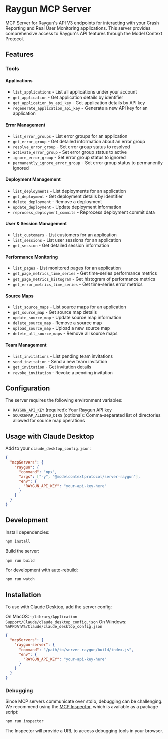 # Raygun MCP Server

MCP Server for Raygun's API V3 endpoints for interacting with your Crash Reporting and Real User Monitoring applications. This server provides comprehensive access to Raygun's API features through the Model Context Protocol.

## Features

### Tools

#### Applications
- `list_applications` - List all applications under your account
- `get_application` - Get application details by identifier
- `get_application_by_api_key` - Get application details by API key
- `regenerate_application_api_key` - Generate a new API key for an application

#### Error Management
- `list_error_groups` - List error groups for an application
- `get_error_group` - Get detailed information about an error group
- `resolve_error_group` - Set error group status to resolved
- `activate_error_group` - Set error group status to active
- `ignore_error_group` - Set error group status to ignored
- `permanently_ignore_error_group` - Set error group status to permanently ignored

#### Deployment Management
- `list_deployments` - List deployments for an application
- `get_deployment` - Get deployment details by identifier
- `delete_deployment` - Remove a deployment
- `update_deployment` - Update deployment information
- `reprocess_deployment_commits` - Reprocess deployment commit data

#### User & Session Management
- `list_customers` - List customers for an application
- `list_sessions` - List user sessions for an application
- `get_session` - Get detailed session information

#### Performance Monitoring
- `list_pages` - List monitored pages for an application
- `get_page_metrics_time_series` - Get time-series performance metrics
- `get_page_metrics_histogram` - Get histogram of performance metrics
- `get_error_metrics_time_series` - Get time-series error metrics

#### Source Maps
- `list_source_maps` - List source maps for an application
- `get_source_map` - Get source map details
- `update_source_map` - Update source map information
- `delete_source_map` - Remove a source map
- `upload_source_map` - Upload a new source map
- `delete_all_source_maps` - Remove all source maps

#### Team Management
- `list_invitations` - List pending team invitations
- `send_invitation` - Send a new team invitation
- `get_invitation` - Get invitation details
- `revoke_invitation` - Revoke a pending invitation

## Configuration

The server requires the following environment variables:

- `RAYGUN_API_KEY` (required): Your Raygun API key
- `SOURCEMAP_ALLOWED_DIRS` (optional): Comma-separated list of directories allowed for source map operations

## Usage with Claude Desktop

Add to your `claude_desktop_config.json`:

```json
{
  "mcpServers": {
    "raygun": {
      "command": "npx",
      "args": ["-y", "@modelcontextprotocol/server-raygun"],
      "env": {
        "RAYGUN_API_KEY": "your-api-key-here"
      }
    }
  }
}
```

## Development

Install dependencies:
```bash
npm install
```

Build the server:
```bash
npm run build
```

For development with auto-rebuild:
```bash
npm run watch
```

## Installation

To use with Claude Desktop, add the server config:

On MacOS: `~/Library/Application Support/Claude/claude_desktop_config.json`
On Windows: `%APPDATA%/Claude/claude_desktop_config.json`

```json
{
  "mcpServers": {
    "raygun-server": {
      "command": "/path/to/server-raygun/build/index.js",
      "env": {
        "RAYGUN_API_KEY": "your-api-key-here"
      }
    }
  }
}
```

### Debugging

Since MCP servers communicate over stdio, debugging can be challenging. We recommend using the [MCP Inspector](https://github.com/modelcontextprotocol/inspector), which is available as a package script:

```bash
npm run inspector
```

The Inspector will provide a URL to access debugging tools in your browser.
